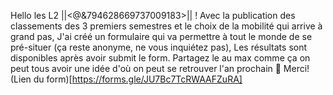 
Hello les L2 ||<@&794628669737009183>|| !
Avec la publication des classements des 3 premiers semestres et le choix de la mobilité qui arrive à grand pas,
J'ai créé un formulaire qui va permettre à tout le monde de se pré-situer (ça reste anonyme, ne vous inquiétez pas),
Les résultats sont disponibles après avoir submit le form.
Partagez le au max comme ça on peut tous avoir une idée d'où on peut se retrouver l'an prochain 🙂
Merci!
(Lien du form)[https://forms.gle/JU7Bc7TcRWAAFZuRA]
